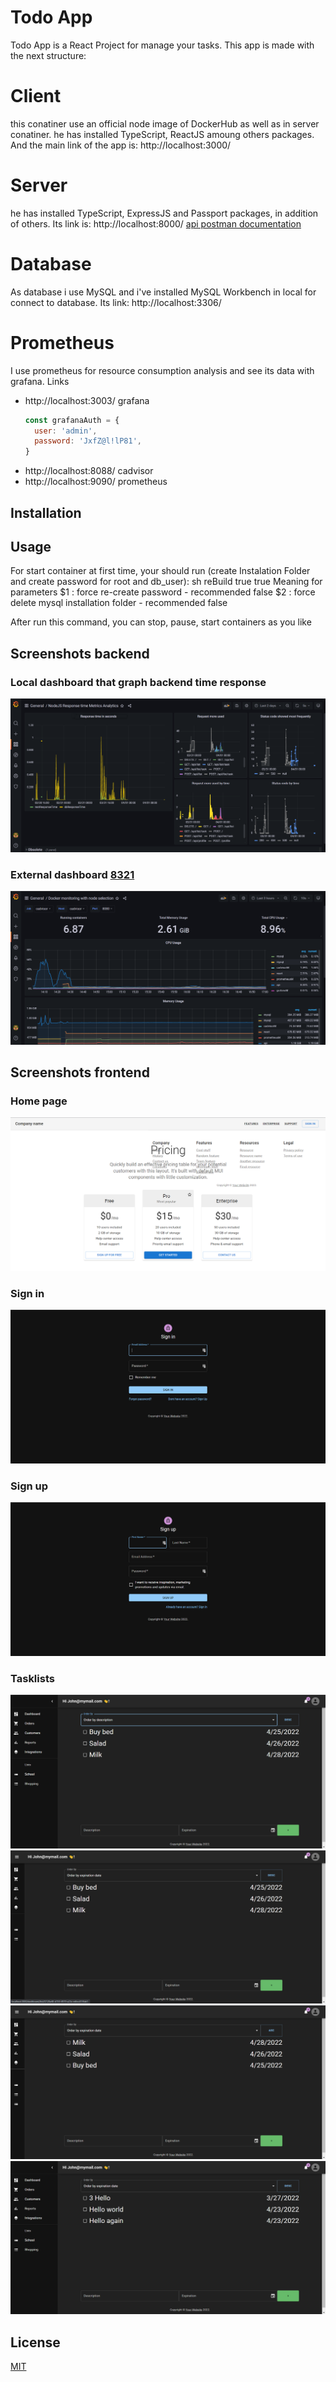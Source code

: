 # Todo App

Todo App is a React Project for manage your tasks. This app is made with the next structure:
# Client
this conatiner use an official node image of DockerHub as well as in server conatiner. he has installed TypeScript, ReactJS amoung others packages. And the main link of the app is: http://localhost:3000/
# Server
he has installed TypeScript, ExpressJS and Passport packages, in addition of others. Its link is: http://localhost:8000/
[api postman documentation](https://documenter.getpostman.com/view/20226330/UVyrVx3S)

# Database
As database i use MySQL and i've installed MySQL Workbench in local for connect to database. Its link: http://localhost:3306/
# Prometheus
I use prometheus for resource consumption analysis and see its data with grafana. 
Links
- http://localhost:3003/ grafana
  ```js
  const grafanaAuth = {
    user: 'admin',
    password: 'JxfZ@l!lP81',
  }
  ```
- http://localhost:8088/ cadvisor
- http://localhost:9090/ prometheus

## Installation
## Usage
For start container at first time, your should run (create Instalation Folder and create password for root and db_user):
sh reBuild true true
Meaning for parameters
  $1 : force re-create password - recommended false
  $2 : force delete mysql installation folder - recommended false

After run this command, you can stop, pause, start containers as you like

## Screenshots backend
### Local dashboard that graph backend time response
![Grafana](https://github.com/alexisMartinez1235/TO-DO-App/blob/experimental/Screenshots/Api%20time%20response.png)
### External dashboard [8321](https://grafana.com/grafana/dashboards/8321)
![Grafana](https://github.com/alexisMartinez1235/TO-DO-App/blob/experimental/Screenshots/Hardware%20metrics%20id%208321.png)

## Screenshots frontend
### Home page
![home page](https://github.com/alexisMartinez1235/TO-DO-App/blob/experimental/Screenshots/2022-04-22_00h19_02.png)

### Sign in
![sign in  page](https://github.com/alexisMartinez1235/TO-DO-App/blob/experimental/Screenshots/2022-04-22_00h20_28.png)

### Sign up
![sign up page](https://github.com/alexisMartinez1235/TO-DO-App/blob/experimental/Screenshots/2022-04-22_00h20_33.png)

### Tasklists
![tasklist_1](https://github.com/alexisMartinez1235/TO-DO-App/blob/experimental/Screenshots/2022-04-24_00h32_20.png)
![tasklist_2](https://github.com/alexisMartinez1235/TO-DO-App/blob/experimental/Screenshots/2022-04-24_00h33_14.png)
![tasklist_3](https://github.com/alexisMartinez1235/TO-DO-App/blob/experimental/Screenshots/2022-04-24_01h14_43.png)
![tasklist_4](https://github.com/alexisMartinez1235/TO-DO-App/blob/experimental/Screenshots/2022-04-24_00h33_04.png)

## License
[MIT](https://choosealicense.com/licenses/mit/)
